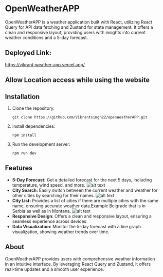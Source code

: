 # OpenWeatherAPP

OpenWeatherAPP is a weather application built with React, utilizing React Query for API data fetching and Zustand for state management. It offers a clean and responsive layout, providing users with insights into current weather conditions and a 5-day forecast.

## Deployed Link:
 https://vikrant-weather-app.vercel.app/


 ## Allow Location access while using the website


## Installation

1. Clone the repository:

   ```
   git clone https://github.com/Vikrantsingh22/openWeatherAPP.git
   ```

2. Install dependencies:

   ```
   npm install
   ```

3. Run the development server:
   ```
   npm run dev
   ```

## Features

- **5-Day Forecast:** Get a detailed forecast for the next 5 days, including temperature, wind speed, and more.
  ![alt text](https://i.imgur.com/cgncBqI.png)
- **City Search:** Easily switch between the current weather and weather for other cities by searching for their names.
  ![alt text](https://i.imgur.com/I0x9WdE.png)
- **City List:** Provides a list of cities if there are multiple cities with the same name, ensuring accurate weather data.Example Belgrade that is in Serbia as well as in Montana.
  ![alt text](https://i.imgur.com/qfcmx58.png)
- **Responsive Design:** Offers a clean and responsive layout, ensuring a seamless experience across devices.
- **Data Visualization:** Monitor the 5-day forecast with a line graph visualization, showing weather trends over time.

## About

OpenWeatherAPP provides users with comprehensive weather information in an intuitive interface. By leveraging React Query and Zustand, it offers real-time updates and a smooth user experience.
